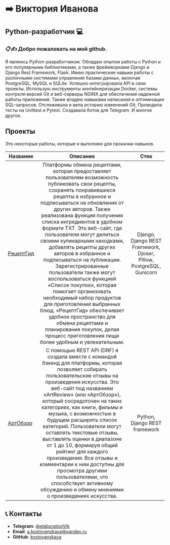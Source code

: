 # ➡️ Виктория Иванова 

## Python-разработчик 💻

### 📋✍️ Добро пожаловать на мой github.
Я являюсь Python-разработчиком. Обладаю опытом работы с Python и его популярными библиотеками, а также фреймворками Django и Django Rest Framework, Flask. Имею практические навыки работы с различными системами управления базами данных, включая PostgreSQL, MySQL и SQLite. Успешно интегрировала API в свои проекты. Использую инструменты контейнеризации Docker, системы контроля версий Git и веб-серверы NGINX для обеспечения надежной работы приложений. Также владею навыками написания и оптимизации SQL-запросов. Отслеживала и вела историю изменений Git; Проводила тесты на Unittest и Pytest. Создавала ботов для Telegram. И многое другое.


## Проекты
Это некоторые работы, которые я выполняю для прокачки навыков.

Название|Описание | Стек
-----------|:-------:|:--------: 
[РецептГид](https://github.com/kostoyanskaya/foodgram)| Платформы обмена рецептами, которая предоставляет пользователям возможность публиковать свои рецепты, сохранять понравившиеся рецепты в избранное и подписываться на обновления от других авторов. Также реализована функция получения списка ингредиентов в удобном формате TXT. Это веб-сайт, где пользователи могут делиться своими кулинарными находками, добавлять рецепты других авторов в избранное и подписываться на публикации. Зарегистрированные пользователи также могут воспользоваться функцией «Список покупок», которая помогает организовать необходимый набор продуктов для приготовления выбранных блюд. «РецептГид» обеспечивает удобное пространство для обмена рецептами и планирования покупок, делая процесс приготовления пищи более удобным и увлекательным. | Django, Django REST Framework, Djoser, Pillow, PostgreSQL, Gunicorn
[АртОбзор](https://github.com/kostoyanskaya/api_yamd)| С помощью REST API (DRF) я создала вместе с командой бэкенд для платформы, которая позволяет собирать пользовательские отзывы на произведения искусства. Это веб-сайт под названием «ArtReview» (или «АртОбзор»), который сосредоточен на таких категориях, как книги, фильмы и музыка, с возможностью в будущем расширять список категорий. Пользователи могут оставлять текстовые отзывы, выставлять оценки в диапазоне от 1 до 10, формируя общий рейтинг для каждого произведения. Все отзывы и комментарии к ним доступны для просмотра другими пользователями, что способствует активному обсуждению и обмену мнениями о произведениях искусства. | Python, Django REST framework



## 📞 Контакты

- **Telegram**: [@elaborationVik](https://t.me/elaborationVik)
- **Email**:    [a.kostoyanskaya@yandex.ru](a.kostoyanskaya@yandex.ru)
- **GitHub**:   [kostoyanskaya](https://github.com/kostoyanskaya/)






